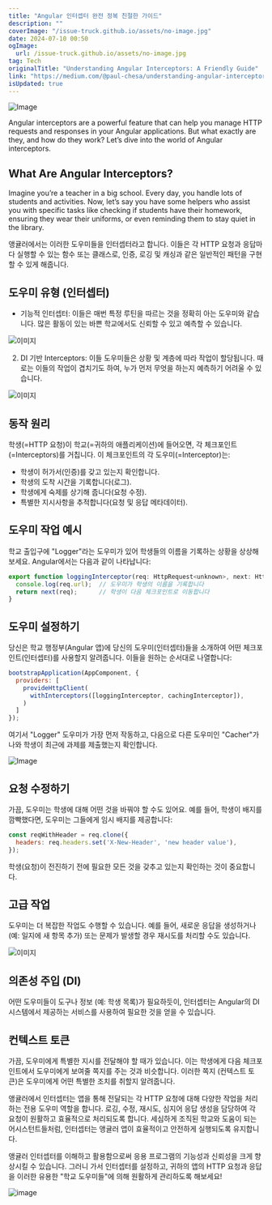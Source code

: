 ```yaml
---
title: "Angular 인터셉터 완전 정복 친절한 가이드"
description: ""
coverImage: "/issue-truck.github.io/assets/no-image.jpg"
date: 2024-07-10 00:50
ogImage: 
  url: /issue-truck.github.io/assets/no-image.jpg
tag: Tech
originalTitle: "Understanding Angular Interceptors: A Friendly Guide"
link: "https://medium.com/@paul-chesa/understanding-angular-interceptors-a-friendly-guide-ed505b32211c"
isUpdated: true
---
```







![Image](https://miro.medium.com/v2/resize:fit:996/1*fh_tznUFpL1ODdMWrpjkwQ.gif)

Angular interceptors are a powerful feature that can help you manage HTTP requests and responses in your Angular applications. But what exactly are they, and how do they work? Let’s dive into the world of Angular interceptors.

## What Are Angular Interceptors?

Imagine you’re a teacher in a big school. Every day, you handle lots of students and activities. Now, let’s say you have some helpers who assist you with specific tasks like checking if students have their homework, ensuring they wear their uniforms, or even reminding them to stay quiet in the library.


<div class="content-ad"></div>

앵귤러에서는 이러한 도우미들을 인터셉터라고 합니다. 이들은 각 HTTP 요청과 응답마다 실행할 수 있는 함수 또는 클래스로, 인증, 로깅 및 캐싱과 같은 일반적인 패턴을 구현할 수 있게 해줍니다.

## 도우미 유형 (인터셉터)

- 기능적 인터셉터: 이들은 매번 특정 루틴을 따르는 것을 정확히 아는 도우미와 같습니다. 많은 활동이 있는 바쁜 학교에서도 신뢰할 수 있고 예측할 수 있습니다.

![이미지](https://miro.medium.com/v2/resize:fit:1280/1*PTn51ZaAI_S1ILLjJ2JVlw.gif)

<div class="content-ad"></div>

2. DI 기반 Interceptors: 이들 도우미들은 상황 및 계층에 따라 작업이 할당됩니다. 때로는 이들의 작업이 겹치기도 하여, 누가 먼저 무엇을 하는지 예측하기 어려울 수 있습니다.

![이미지](https://miro.medium.com/v2/resize:fit:1276/1*TE4eaViBdzw8kjNDUOy_OA.gif)

## 동작 원리

학생(=HTTP 요청)이 학교(=귀하의 애플리케이션)에 들어오면, 각 체크포인트(=Interceptors)를 거칩니다. 이 체크포인트의 각 도우미(=Interceptor)는:

<div class="content-ad"></div>

- 학생이 허가서(인증)를 갖고 있는지 확인합니다.
- 학생의 도착 시간을 기록합니다(로그).
- 학생에게 숙제를 상기해 줍니다(요청 수정).
- 특별한 지시사항을 추적합니다(요청 및 응답 메타데이터).

## 도우미 작업 예시

학교 출입구에 "Logger"라는 도우미가 있어 학생들의 이름을 기록하는 상황을 상상해 보세요. Angular에서는 다음과 같이 나타납니다:

```js
export function loggingInterceptor(req: HttpRequest<unknown>, next: HttpHandlerFn): Observable<HttpEvent<unknown>> {
  console.log(req.url);  // 도우미가 학생의 이름을 기록합니다
  return next(req);      // 학생이 다음 체크포인트로 이동합니다
}
```

<div class="content-ad"></div>

## 도우미 설정하기

당신은 학교 행정부(Angular 앱)에 당신의 도우미(인터셉터)들을 소개하여 어떤 체크포인트(인터셉터)를 사용할지 알려줍니다. 이들을 원하는 순서대로 나열합니다:

```js
bootstrapApplication(AppComponent, {
  providers: [
    provideHttpClient(
      withInterceptors([loggingInterceptor, cachingInterceptor]),
    )
  ]
});
```

여기서 "Logger" 도우미가 가장 먼저 작동하고, 다음으로 다른 도우미인 "Cacher"가 나와 학생이 최근에 과제를 제출했는지 확인합니다.

<div class="content-ad"></div>

![Image](https://miro.medium.com/v2/resize:fit:996/1*ulxO2FV_nBrw0gRnOnjYxg.gif)

## 요청 수정하기

가끔, 도우미는 학생에 대해 어떤 것을 바꿔야 할 수도 있어요. 예를 들어, 학생이 배지를 깜빡했다면, 도우미는 그들에게 임시 배지를 제공합니다:

```js
const reqWithHeader = req.clone({
  headers: req.headers.set('X-New-Header', 'new header value'),
});
```

<div class="content-ad"></div>

학생(요청)이 전진하기 전에 필요한 모든 것을 갖추고 있는지 확인하는 것이 중요합니다.

## 고급 작업

도우미는 더 복잡한 작업도 수행할 수 있습니다. 예를 들어, 새로운 응답을 생성하거나(예: 일지에 새 항목 추가) 또는 문제가 발생할 경우 재시도를 처리할 수도 있습니다.

![이미지](https://miro.medium.com/v2/resize:fit:996/1*7pROxim0KjsWdbSk2uGE-Q.gif)

<div class="content-ad"></div>

## 의존성 주입 (DI)

어떤 도우미들이 도구나 정보 (예: 학생 목록)가 필요하듯이, 인터셉터는 Angular의 DI 시스템에서 제공하는 서비스를 사용하여 필요한 것을 얻을 수 있습니다.

## 컨텍스트 토큰

가끔, 도우미에게 특별한 지시를 전달해야 할 때가 있습니다. 이는 학생에게 다음 체크포인트에서 도우미에게 보여줄 쪽지를 주는 것과 비슷합니다. 이러한 쪽지 (컨텍스트 토큰)은 도우미에게 어떤 특별한 조치를 취할지 알려줍니다.

<div class="content-ad"></div>

앵귤러에서 인터셉터는 앱을 통해 전달되는 각 HTTP 요청에 대해 다양한 작업을 처리하는 전용 도우미 역할을 합니다. 로깅, 수정, 재시도, 심지어 응답 생성을 담당하여 각 요청이 원활하고 효율적으로 처리되도록 합니다. 세심하게 조직된 학교와 도움이 되는 어시스턴트들처럼, 인터셉터는 앵귤러 앱이 효율적이고 안전하게 실행되도록 유지합니다.

앵귤러 인터셉터를 이해하고 활용함으로써 응용 프로그램의 기능성과 신뢰성을 크게 향상시킬 수 있습니다. 그러니 가서 인터셉터를 설정하고, 귀하의 앱의 HTTP 요청과 응답을 이러한 유용한 "학교 도우미들"에 의해 원활하게 관리하도록 해보세요!

![image](https://miro.medium.com/v2/resize:fit:960/1*nk8_ci1BSvxhNSjdEBiL0g.gif)